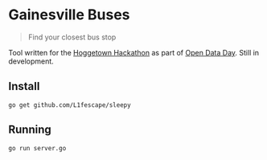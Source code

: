 # Gainesville Buses
> Find your closest bus stop

Tool written for the [Hoggetown Hackathon](http://www.gainesville.com/article/20140222/ARTICLES/140229858/1002/news?Title=Hoggetowne-Hack-gets-ideas-info-flowing) as part of [Open Data Day](http://opendataday.org/). Still in development. 

## Install

```
go get github.com/L1fescape/sleepy
```

## Running

```
go run server.go
```
